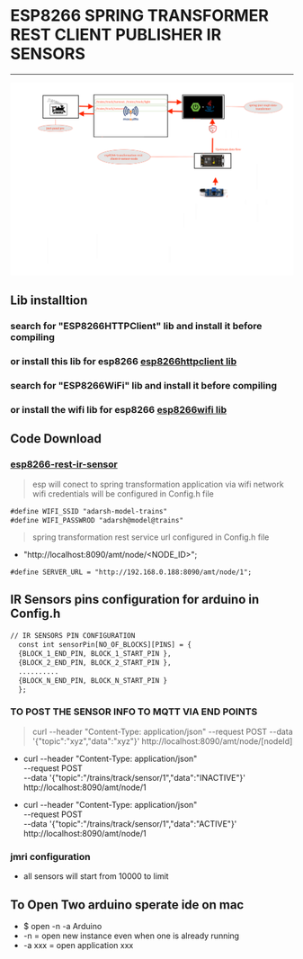 # ESP8266 SPRING TRANSFORMER REST CLIENT PUBLISHER IR SENSORS

---


![img](../../image/dig20.png)

## Lib installtion 
### search for "ESP8266HTTPClient" lib and install it before compiling 
### or install this lib for esp8266 [esp8266httpclient lib](https://github.com/Adarsh-Model-Trains/jmri-mqtt-spring-transformer-wireless-eco-system/raw/main/lib/ESP8266HTTPClient.zip)


### search for "ESP8266WiFi" lib and install it before compiling 
### or install the wifi lib for esp8266 [esp8266wifi lib](https://github.com/Adarsh-Model-Trains/jmri-mqtt-spring-transformer-wireless-eco-system/raw/main/lib/ESP8266WiFi.zip)

## Code Download 
### [esp8266-rest-ir-sensor](https://github.com/Adarsh-Model-Trains/jmri-mqtt-spring-transformer-wireless-eco-system/raw/production/ESP-SOLUTIONS/zip/eesp8266-rest-ir-sensor.zip)


> esp will conect to spring transformation application via wifi network 
> wifi credentials will be configured in Config.h file 
```
#define WIFI_SSID "adarsh-model-trains"
#define WIFI_PASSWROD "adarsh@model@trains"
```

> spring transformation rest service url configured in Config.h file 
* "http://localhost:8090/amt/node/<NODE_ID>";
```
#define SERVER_URL = "http://192.168.0.188:8090/amt/node/1";
```

## IR Sensors pins configuration for arduino in Config.h
```
// IR SENSORS PIN CONFIGURATION 
  const int sensorPin[NO_OF_BLOCKS][PINS] = {
  {BLOCK_1_END_PIN, BLOCK_1_START_PIN },
  {BLOCK_2_END_PIN, BLOCK_2_START_PIN },
  ..........
  {BLOCK_N_END_PIN, BLOCK_N_START_PIN }
  };
```


### TO POST THE SENSOR INFO TO  MQTT  VIA END POINTS 
> curl --header "Content-Type: application/json" --request POST --data '{"topic":"xyz","data":"xyz"}' http://localhost:8090/amt/node/[nodeId]
* curl --header "Content-Type: application/json" \
  --request POST \
  --data '{"topic":"/trains/track/sensor/1","data":"INACTIVE"}' \
  http://localhost:8090/amt/node/1
  
* curl --header "Content-Type: application/json" \
  --request POST \
  --data '{"topic":"/trains/track/sensor/1","data":"ACTIVE"}' \
  http://localhost:8090/amt/node/1



### jmri configuration 
* all sensors will start from 10000 to limit 


## To Open Two arduino sperate ide on mac 
* $ open -n -a Arduino
* -n = open new instance even when one is already running
* -a xxx = open application xxx

